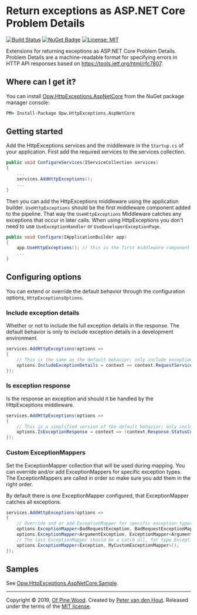 # Return exceptions as ASP.NET Core Problem Details
[![Build Status](https://ofpinewood.visualstudio.com/Of%20Pine%20Wood/_apis/build/status/ofpinewood.http-exceptions?branchName=master)](https://ofpinewood.visualstudio.com/Of%20Pine%20Wood/_build/latest?definitionId=6&branchName=master)
[![NuGet Badge](https://img.shields.io/nuget/v/Opw.HttpExceptions.AspNetCore.svg)](https://www.nuget.org/packages/Opw.HttpExceptions.AspNetCore/)
[![License: MIT](https://img.shields.io/github/license/ofpinewood/http-exceptions.svg)](https://github.com/ofpinewood/http-exceptions/blob/master/LICENSE)

Extensions for returning exceptions as ASP.NET Core Problem Details. Problem Details are a machine-readable format for specifying errors in HTTP API responses based on https://tools.ietf.org/html/rfc7807.

## Where can I get it?
You can install [Opw.HttpExceptions.AspNetCore](https://www.nuget.org/packages/Opw.HttpExceptions.AspNetCore/) from the NuGet package manager console:

``` cmd
PM> Install-Package Opw.HttpExceptions.AspNetCore
```

## Getting started
Add the HttpExceptions services and the middleware in the `Startup.cs` of your application. First add the required services to the services collection.

``` csharp
public void ConfigureServices(IServiceCollection services)
{
    ...
    services.AddHttpExceptions();
    ...
}
```

Then you can add the HttpExceptions middleware using the application builder.  `UseHttpExceptions` should be the first middleware component added to the pipeline. That way the `UseHttpExceptions` Middleware catches any exceptions that occur in later calls. When using HttpExceptions you don't need to use `UseExceptionHandler` or `UseDeveloperExceptionPage`.

``` csharp
public void Configure(IApplicationBuilder app)
{
    app.UseHttpExceptions(); // this is the first middleware component added to the pipeline
    ...
}
```

## Configuring options
You can extend or override the default behavior through the configuration options, `HttpExceptionsOptions`.

### Include exception details
Whether or not to include the full exception details in the response. The default behavior is only to include exception details in a development environment.

``` csharp
services.AddHttpExceptions(options =>
{
    // This is the same as the default behavior; only include exception details in a development environment.
    options.IncludeExceptionDetails = context => context.RequestServices.GetRequiredService<IHostingEnvironment>().IsDevelopment();
});
```

### Is exception response
Is the response an exception and should it be handled by the HttpExceptions middleware.

``` csharp
services.AddHttpExceptions(options =>
{
    // This is a simplified version of the default behavior; only include exception details for 4xx and 5xx responses.
    options.IsExceptionResponse = context => (context.Response.StatusCode < 400 && context.Response.StatusCode >= 600);
});
```

### Custom ExceptionMappers
Set the ExceptionMapper collection that will be used during mapping. You can override and/or add ExceptionMappers for specific exception types. The ExceptionMappers are called in order so make sure you add them in the right order.

By default there is one ExceptionMapper configured, that ExceptionMapper catches all exceptions. 

``` csharp
services.AddHttpExceptions(options =>
{
    // Override and or add ExceptionMapper for specific exception types, the default ExceptionMapper catches all exceptions.
    options.ExceptionMapper<BadRequestException, BadRequestExceptionMapper>();
    options.ExceptionMapper<ArgumentException, ExceptionMapper<ArgumentException>>();
    // The last ExceptionMapper should be a catch all, for type Exception.
    options.ExceptionMapper<Exception, MyCustomExceptionMapper>();
});
```

## Samples
See [Opw.HttpExceptions.AspNetCore.Sample](/docs/Opw.HttpExceptions.AspNetCore.Sample.md).

---
Copyright &copy; 2019, [Of Pine Wood](http://ofpinewood.com).
Created by [Peter van den Hout](http://ofpinewood.com).
Released under the terms of the [MIT license](https://github.com/ofpinewood/http-exceptions/blob/master/LICENSE).